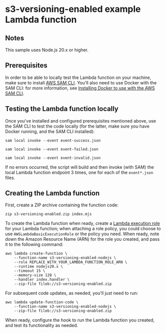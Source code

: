 # s3-versioning-enabled example Lambda function


## Notes

This sample uses Node.js 20.x or higher.


## Prerequisites

In order to be able to locally test the Lambda function on your
machine, make sure to install [AWS SAM
CLI](https://docs.aws.amazon.com/serverless-application-model/latest/developerguide/install-sam-cli.html). You'll
also need to use Docker with the SAM CLI: for more information, see
[Installing Docker to use with the AWS SAM
CLI](https://docs.aws.amazon.com/serverless-application-model/latest/developerguide/install-docker.html).


## Testing the Lambda function locally

Once you've installed and configured prerequisites mentioned above,
use the SAM CLI to test the code locally (for the latter, make sure
you have Docker running, and the SAM CLI installed):

```
sam local invoke --event event-success.json

sam local invoke --event event-failed.json

sam local invoke --event event-invalid.json
```

If no errors occurred, the script will build and then invoke (with
SAM) the local Lambda function endpoint 3 times, one for each of the
`event*.json` files.


## Creating the Lambda function

First, create a ZIP archive containing the function code:

```
zip s3-versioning-enabled.zip index.mjs
```

To create the Lambda function when ready, create a [Lambda execution
role](https://docs.aws.amazon.com/lambda/latest/dg/lambda-intro-execution-role.html)
for your Lambda function; when attaching a role policy, you could
choose to use `AWSLambdaBasicExecutionRole` or the policy you
need. When ready, note down the Amazon Resource Name (ARN) for the
role you created, and pass it to the following command:

```
aws lambda create-function \
    --function-name s3-versioning-enabled-nodejs \
    --role REPLACE_WITH_YOUR_LAMBDA_FUNCTION_ROLE_ARN \
    --runtime nodejs20.x \
    --timeout 15 \
    --memory-size 128 \
    --handler index.handler \
    --zip-file fileb://s3-versioning-enabled.zip
```

For subsequent code updates, as needed, you'll just need to run:

```
aws lambda update-function-code \
    --function-name s3-versioning-enabled-nodejs \
    --zip-file fileb://s3-versioning-enabled.zip
```

When ready, configure the hook to run the Lambda function you created,
and test its functionality as needed.
